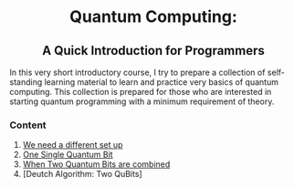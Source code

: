 
<div style="text-align: center;">

# Quantum Computing: 
## A Quick Introduction for Programmers

</div>

In this very short introductory course, I try to prepare a collection of self-standing learning material to learn and practice very basics of quantum computing.
This collection is prepared for those who are interested in starting quantum programming with a minimum requirement of theory.

### Content

1. [We need a different set up](qc_lesson_01.ipynb)
2. [One Single Quantum Bit](qc_lesson_02.ipynb)
3. [When Two Quantum Bits are combined](qc_lesson_03.ipynb)
4. [Deutch Algorithm: Two QuBits]
